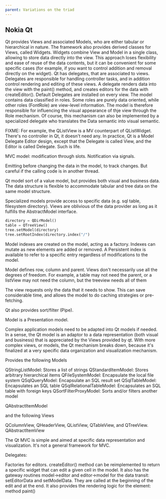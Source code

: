 ```yaml
---
parent: Variations on the triad
---
```

Nokia Qt
--------

Qt provides Views and associated Models, who are either tabular or hierarchical
in nature.  The framework also provides derived classes for Views, called
Widgets. Widgets combine View and Model in a single class, allowing to store
data directly into the view. This approach loses flexibility and ease of reuse
of the data contents, but it can be convenient for some specific cases (for
example, if you want to control addition and removal directly on the widget).
Qt has delegates, that are associated to views. Delegates are responsible for
handling controller tasks, and in addition control rendering and editing of
these views. A delegate renders data into the view with the paint() method, and
creates editors for the data with createEditor(). Default Delegates are
installed on every view.  The model contains data classified in roles. Some
roles are purely data oriented, while other roles (FontRole) are view-level
information. The model is therefore responsible for influencing the visual
appearance of thje view through the Role mechanism. Of course, this mechanism
can also be implemented by a specialized delegate who translates the Data
semantic into visual semantic.

FIXME: For example, the QListView is a MV counterpart of QListWidget.
There's no controller in Qt, it doesn't need any. In practice, Qt is a
Model Delegate Editor design, except that the Delegate is called View, and
the Editor is called Delegate. Such is life.

MVC model: modification through slots. Notification via signals.

Emitting before changing the data in the model, to track changes. But careful
if the calling code is in another thread.

Qt model sort of a value model, but provides both visual and business data.
The data structure is flexible to accommodate tabular and tree data on the same model
structure.

Specialized models provide access to specific data (e.g. sql table, filesystem directory).
Views are oblivious of the data provider as long as it fulfills the AbstractModel interface.

```python
directory = QDirModel()
table = QTreeView()
tree.setModel(directory)
tree.setRootIndex(directory.index("/")
```


Model indexes are created on the model, acting as a factory. Indexes can mutate as new elements
are added or removed. A Persistent index is available to refer to a specific entry regardless
of modifications to the model.

Model defines row, column and parent. Views don't necessarily use all the degrees of freedom.
For example, a table may not need the parent, or a listView may not need the column, but the
treeview needs all of them


The view requests only the data that it needs to show. This can save considerable time,
and allows the model to do caching strategies or pre-fetching.


Qt also provides sort/filter (Pipe).

Model is a Presentation model.

Complex application models need to be adapted into Qt models if needed.
In a sense, the Qt model is an adaptor to a data representation (both visual and
business) that is appreciated by the Views provided by qt.
With more complex views, or models, the Qt mechanism breaks down, because it's
finalized at a very specific data organization and visualization mechanism.

Provides the following Models


QStringListModel: Stores a list of strings
QStandardItemModel: Stores arbitrary hierarchical items
QFileSystemModel:  Encapsulate the local file system
QSqlQueryModel: Encapsulate an SQL result set
QSqlTableModel: Encapsulates an SQL table
QSqlRelationalTableModel: Encapsulates an SQL table with foreign keys
QSortFilterProxyModel: Sorts and/or filters another model

QAbstractItemModel

and the following Views

QColumnView, QHeaderView, QListView, QTableView, and QTreeView.
QAbstractItemView

The Qt MVC is simple and aimed at specific data representation and
visualization. It's not a general framework for MVC.


Delegates:

Factories for editors. createEditor() method can be reimplemented to return
a specific widget that can edit a given cell in the model.
It also has the gateway routines model->editor and editor->model for the data
transit: setEditorData and setModelData. They are called at the beginning of the edit
and at the end.
It also provides the rendering logic for the element: method paint()


